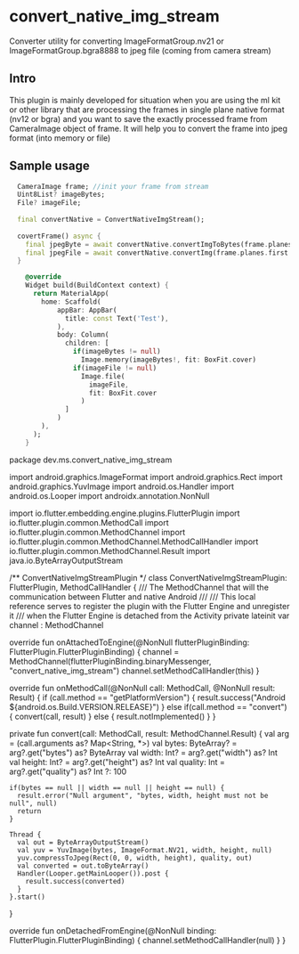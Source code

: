 # convert_native_img_stream

Converter utility for converting ImageFormatGroup.nv21 or ImageFormatGroup.bgra8888 to jpeg file (coming from camera stream)

## Intro
This plugin is mainly developed for situation when you are using the ml kit or other library that are processing the
frames in single plane native format (nv12 or bgra) and you want to save the exactly processed frame from CameraImage 
object of frame. It will help you to convert the frame into jpeg format (into memory or file)

## Sample usage
```dart
  CameraImage frame; //init your frame from stream
  Uint8List? imageBytes;
  File? imageFile;
  
  final convertNative = ConvertNativeImgStream();
  
  covertFrame() async {
    final jpegByte = await convertNative.convertImgToBytes(frame.planes.first.bytes, frame.width, frame.height);
    final jpegFile = await convertNative.convertImg(frame.planes.first.bytes, frame.width, frame.height, "/path/to/save");
  }

    @override
    Widget build(BuildContext context) {
      return MaterialApp(
        home: Scaffold(
            appBar: AppBar(
              title: const Text('Test'),
            ),
            body: Column(
              children: [
                if(imageBytes != null)
                  Image.memory(imageBytes!, fit: BoxFit.cover)
                if(imageFile != null)
                  Image.file(
                    imageFile,
                    fit: BoxFit.cover
                  )
              ]
            )
        ),
      );
    }
```


package dev.ms.convert_native_img_stream

import android.graphics.ImageFormat
import android.graphics.Rect
import android.graphics.YuvImage
import android.os.Handler
import android.os.Looper
import androidx.annotation.NonNull

import io.flutter.embedding.engine.plugins.FlutterPlugin
import io.flutter.plugin.common.MethodCall
import io.flutter.plugin.common.MethodChannel
import io.flutter.plugin.common.MethodChannel.MethodCallHandler
import io.flutter.plugin.common.MethodChannel.Result
import java.io.ByteArrayOutputStream

/** ConvertNativeImgStreamPlugin */
class ConvertNativeImgStreamPlugin: FlutterPlugin, MethodCallHandler {
  /// The MethodChannel that will the communication between Flutter and native Android
  ///
  /// This local reference serves to register the plugin with the Flutter Engine and unregister it
  /// when the Flutter Engine is detached from the Activity
  private lateinit var channel : MethodChannel

  override fun onAttachedToEngine(@NonNull flutterPluginBinding: FlutterPlugin.FlutterPluginBinding) {
    channel = MethodChannel(flutterPluginBinding.binaryMessenger, "convert_native_img_stream")
    channel.setMethodCallHandler(this)
  }

  override fun onMethodCall(@NonNull call: MethodCall, @NonNull result: Result) {
    if (call.method == "getPlatformVersion") {
      result.success("Android ${android.os.Build.VERSION.RELEASE}")
    } else if(call.method == "convert") {
      convert(call, result)
    } else {
      result.notImplemented()
    }
  }

  private fun convert(call: MethodCall, result: MethodChannel.Result) {
    val arg = (call.arguments as? Map<String, *>)
    val bytes: ByteArray? = arg?.get("bytes") as? ByteArray
    val width: Int? = arg?.get("width") as? Int
    val height: Int? = arg?.get("height") as? Int
    val quality: Int = arg?.get("quality") as? Int ?: 100

    if(bytes == null || width == null || height == null) {
      result.error("Null argument", "bytes, width, height must not be null", null)
      return
    }

    Thread {
      val out = ByteArrayOutputStream()
      val yuv = YuvImage(bytes, ImageFormat.NV21, width, height, null)
      yuv.compressToJpeg(Rect(0, 0, width, height), quality, out)
      val converted = out.toByteArray()
      Handler(Looper.getMainLooper()).post {
        result.success(converted)
      }
    }.start()
  }

  override fun onDetachedFromEngine(@NonNull binding: FlutterPlugin.FlutterPluginBinding) {
    channel.setMethodCallHandler(null)
  }
}
